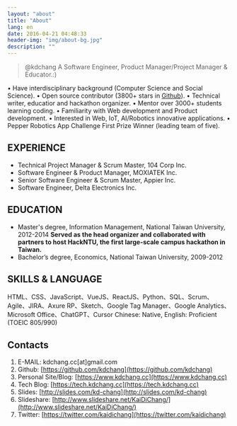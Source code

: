 ```yaml
---
layout: "about"
title: "About"
lang: en
date: 2016-04-21 04:48:33
header-img: "img/about-bg.jpg"
description: ""
---
```


> @kdchang A Software Engineer, Product Manager/Project Manager & Educator.:)

• Have interdisciplinary background (Computer Science and Social Science).
• Open source contributor (3800+ stars in [Github](http://github-awards.com/users/search?login=kdchang)).
• Technical writer, educatior and hackathon organizer.
• Mentor over 3000+ students learning coding.
• Familiarity with Web development and Product development.
• Interested in Web, IoT, AI/Robotics innovative applications. 
• Pepper Robotics App Challenge First Prize Winner (leading team of five). 

## EXPERIENCE
- Technical Project Manager & Scrum Master, 104 Corp Inc. 
- Software Engineer & Product Manager, MOXIATEK Inc.
- Senior Software Engineer & Scrum Master, Appier Inc.
- Software Engineer, Delta Electronics Inc.

## EDUCATION
- Master's degree, Information Management, National Taiwan University, 2012-2014
**Served as the head organizer and collaborated with partners to host HackNTU, the first large-scale campus hackathon in Taiwan.**
- Bachelor’s degree, Economics, National Taiwan University, 2009-2012

## SKILLS & LANGUAGE
HTML、CSS、JavaScript、VueJS、ReactJS、Python、SQL、Scrum、Agile、JIRA、Axure RP、Sketch、Google Tag Manager、Google Analytics、Microsoft Office、ChatGPT、Cursor
Chinese: Native, English: Proficient (TOEIC 805/990)

## Contacts
1. E-MAIL: kdchang.cc[at]gmail.com
2. Github: [https://github.com/kdchang](https://github.com/kdchang)
3. Personal Site/Blog: [https://www.kdchang.cc](https://www.kdchang.cc)
4. Tech Blog: [https://tech.kdchang.cc](https://tech.kdchang.cc)
5. Slides: [http://slides.com/kd-chang](http://slides.com/kd-chang)
6. Slideshare: [http://www.slideshare.net/KaiDiChang/](http://www.slideshare.net/KaiDiChang/)
7. Twitter: [https://twitter.com/kaidichang](https://twitter.com/kaidichang)
